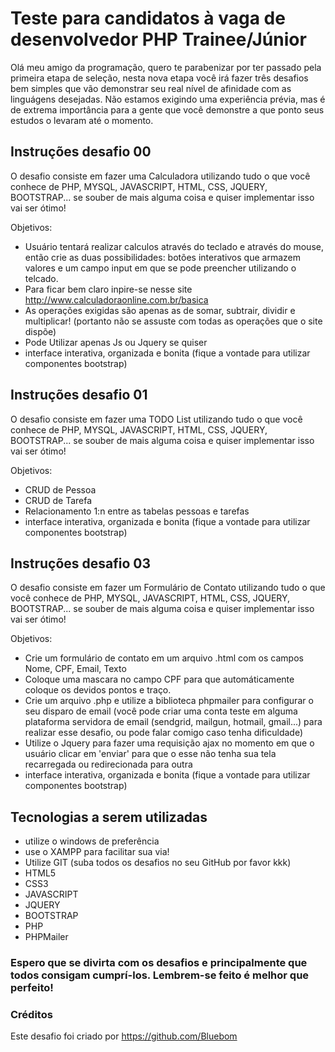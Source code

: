 # Teste para candidatos à vaga de desenvolvedor PHP Trainee/Júnior
Olá meu amigo da programação, quero te parabenizar por ter passado pela primeira etapa de seleção, nesta nova etapa você irá fazer três desafios bem simples que vão demonstrar seu real nível de afinidade com as linguágens desejadas. Não estamos exigindo uma experiência prévia, mas é de extrema importância para a gente que você demonstre a que ponto seus estudos o levaram até o momento.

## Instruções desafio 00
O desafio consiste em fazer uma Calculadora utilizando tudo o que você conhece de PHP, MYSQL, JAVASCRIPT, HTML, CSS, JQUERY, BOOTSTRAP... se souber de mais alguma coisa e quiser implementar isso vai ser ótimo!

Objetivos:
- Usuário tentará realizar calculos através do teclado e através do mouse, então crie as duas possibilidades: botões interativos que armazem valores e um campo input em que se pode preencher utilizando o telcado.
- Para ficar bem claro inpire-se nesse site http://www.calculadoraonline.com.br/basica
- As operações exigidas são apenas as de somar, subtrair, dividir e multiplicar! (portanto não se assuste com todas as operações que o site dispõe)
- Pode Utilizar apenas Js ou Jquery se quiser
- interface interativa, organizada e bonita (fique a vontade para utilizar componentes bootstrap)

## Instruções desafio 01
O desafio consiste em fazer uma TODO List utilizando tudo o que você conhece de PHP, MYSQL, JAVASCRIPT, HTML, CSS, JQUERY, BOOTSTRAP... se souber de mais alguma coisa e quiser implementar isso vai ser ótimo!

Objetivos:
- CRUD de Pessoa
- CRUD de Tarefa
- Relacionamento 1:n entre as tabelas pessoas e tarefas
- interface interativa, organizada e bonita (fique a vontade para utilizar componentes bootstrap)

## Instruções desafio 03
O desafio consiste em fazer um Formulário de Contato utilizando tudo o que você conhece de PHP, MYSQL, JAVASCRIPT, HTML, CSS, JQUERY, BOOTSTRAP... se souber de mais alguma coisa e quiser implementar isso vai ser ótimo!

Objetivos:
- Crie um formulário de contato em um arquivo .html com os campos Nome, CPF, Email, Texto
- Coloque uma mascara no campo CPF para que automáticamente coloque os devidos pontos e traço.
- Crie um arquivo .php e utilize a biblioteca phpmailer para configurar o seu disparo de email (você pode criar uma conta teste em alguma plataforma servidora de email (sendgrid, mailgun, hotmail, gmail...) para realizar esse desafio, ou pode falar comigo caso tenha dificuldade)
- Utilize o Jquery para fazer uma requisição ajax no momento em que o usuário clicar em 'enviar' para que o esse não tenha sua tela recarregada ou redirecionada para outra
- interface interativa, organizada e bonita (fique a vontade para utilizar componentes bootstrap)


## Tecnologias a serem utilizadas
- utilize o windows de preferência
- use o XAMPP para facilitar sua via!
- Utilize GIT (suba todos os desafios no seu GitHub por favor kkk)
- HTML5
- CSS3
- JAVASCRIPT
- JQUERY
- BOOTSTRAP
- PHP
- PHPMailer

### Espero que se divirta com os desafios e principalmente que todos consigam cumprí-los. Lembrem-se feito é melhor que perfeito!

### Créditos
Este desafio foi criado por https://github.com/Bluebom
